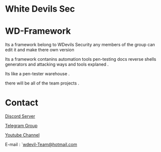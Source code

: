 # White Devils Sec

# WD-Framework
Its a framework belong to WDevils Security any members of the group can edit it and make there own version

Its a framework contanins automation tools pen-testing docs reverse shells generators and attacking ways and tools explaned .

Its like a pen-tester warehouse .

there will be all of the team projects .

# Contact

[Discord Server](https://discord.gg/tV57ycqEnD) 

[Telegram Group](http://t.me/wdevilsteam)

[Youtube Channel](https://www.youtube.com/channel/UC53zc30ESpYtWnJXA7_hEZg)

E-mail : `wdevil-Team@hotmail.com
